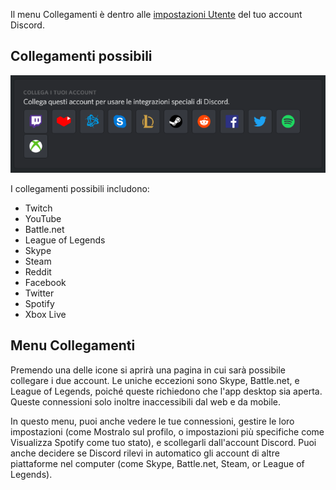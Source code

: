 <!-- TITLE: Collegamenti -->
<!-- SUBTITLE: Collega il tuo account Discord ai tuoi altri account! -->

Il menu Collegamenti è dentro alle [impostazioni Utente](/it/user-settings) del tuo account Discord. 

## Collegamenti possibili

![Connections | Desktop App (Windows)](/uploads/it/it-connections.png "Connections | Desktop App (Windows)")

I collegamenti possibili includono:
* Twitch
* YouTube
* Battle.net
* League of Legends
* Skype
* Steam
* Reddit
* Facebook
* Twitter
* Spotify
* Xbox Live


## Menu Collegamenti

Premendo una delle icone si aprirà una pagina in cui sarà possibile collegare i due account. Le uniche eccezioni sono Skype, Battle.net, e League of Legends, poiché queste richiedono che l'app desktop sia aperta. Queste connessioni solo inoltre inaccessibili dal web e da mobile.

In questo menu, puoi anche vedere le tue connessioni, gestire le loro impostazioni (come Mostralo sul profilo, o impostazioni più specifiche come Visualizza Spotify come tuo stato), e scollegarli dall'account Discord. Puoi anche decidere se Discord rilevi in automatico gli account di altre piattaforme nel computer (come Skype, Battle.net, Steam, or League of Legends).